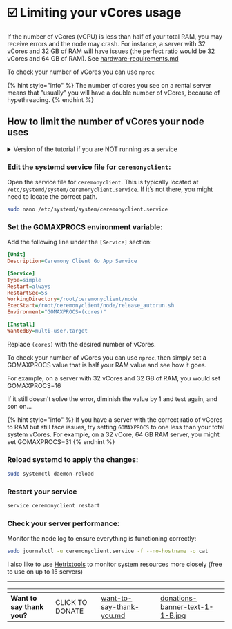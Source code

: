 # ☑️ Limiting your vCores usage

If the number of vCores (vCPU) is less than half of your total RAM, you may receive errors and the node may crash. For instance, a server with 32 vCores and 32 GB of RAM will have issues (the perfect ratio would be 32 vCores and 64 GB of RAM). See [hardware-requirements.md](../../../hardware-requirements.md "mention")

To check your number of vCores you can use `nproc`

{% hint style="info" %}
The number of cores you see on a rental server means that "usually" you will have a double number of vCores, because of hypethreading.
{% endhint %}

## How to limit the number of vCores your node uses

<details>

<summary>Version of the tutorial if you are NOT running as a service</summary>

The below process will limit the use of VCores for your whole system, not just your node process.

Open your `.bashrc` file using a text editor, such as `nano`:

```sh
nano ~/.bashrc
```

Add the following line at the end of your `.bashrc` file. Replace `(cores)` with the desired number of vCores:

```sh
export GOMAXPROCS=(cores)
```

For example, on a server with 32 vCores and 32 GB of RAM, you would set this number to 16, since it needs to be at least half of your RAM. You can also set it lower if you still receive issues after testing.

If you have a server with the correct ratio of vCores to RAM but still face issues, try setting `GOMAXPROCS` to one less than your total system vCores. For example, on a 32 vCore, 64 GB RAM server, you might set: export GOMAXPROCS=31

To save the changes, type CTRL + X, then Y, then ENTER.

**Source your .bashrc for the changes to be effective**

```bash
source ~/.bashrc
```

### **Check your server performance:**

Monitor the node log to ensure everything is functioning correctly:

I also like to use [Hetrixtools](https://iri.quest/hetrixtools) to monitor system resources more closely (free to usen up to 15 servers)

</details>

### **Edit the systemd service file for `ceremonyclient`:**

Open the service file for `ceremonyclient`. This is typically located at `/etc/systemd/system/ceremonyclient.service`. If it’s not there, you might need to locate the correct path.

```sh
sudo nano /etc/systemd/system/ceremonyclient.service
```

### **Set the GOMAXPROCS environment variable:**

Add the following line under the `[Service]` section:

```ini
[Unit]
Description=Ceremony Client Go App Service

[Service]
Type=simple
Restart=always
RestartSec=5s
WorkingDirectory=/root/ceremonyclient/node
ExecStart=/root/ceremonyclient/node/release_autorun.sh
Environment="GOMAXPROCS=(cores)"

[Install]
WantedBy=multi-user.target
```

Replace `(cores)` with the desired number of vCores.&#x20;

To check your number of vCores you can use `nproc`, then simply set a GOMAXPROCS value that is half your RAM value and see how it goes.&#x20;

For example, on a server with 32 vCores and 32 GB of RAM, you would set  GOMAXPROCS=16

If it still doesn't solve the error, diminish the value by 1 and test again, and son on...

{% hint style="info" %}
If you have a server with the correct ratio of vCores to RAM but still face issues, try setting `GOMAXPROCS` to one less than your total system vCores. For example, on a 32 vCore, 64 GB RAM server, you might set GOMAXPROCS=31
{% endhint %}

### **Reload systemd to apply the changes:**

```sh
sudo systemctl daemon-reload
```

### Restart your service

```bash
service ceremonyclient restart
```

### **Check your server performance:**

Monitor the node log to ensure everything is functioning correctly:

```sh
sudo journalctl -u ceremonyclient.service -f --no-hostname -o cat
```

I also like to use [Hetrixtools](https://iri.quest/hetrixtools) to monitor system resources more closely (free to use on up to 15 servers)

***

<table data-card-size="large" data-column-title-hidden data-view="cards" data-full-width="false"><thead><tr><th></th><th></th><th data-hidden data-card-target data-type="content-ref"></th><th data-hidden></th><th data-hidden data-card-cover data-type="files"></th></tr></thead><tbody><tr><td><strong>Want to say thank you?</strong></td><td>CLICK TO DONATE</td><td><a href="../../../want-to-say-thank-you.md">want-to-say-thank-you.md</a></td><td></td><td><a href="../../../.gitbook/assets/donations-banner-text-1-1-B.jpg">donations-banner-text-1-1-B.jpg</a></td></tr></tbody></table>

